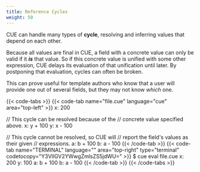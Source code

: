 ```yaml
---
title: Reference Cycles
weight: 50
---
```


CUE can handle many types of **cycle**, resolving and inferring values that
depend on each other.

Because all values are final in CUE, a field with a concrete value
can only be valid if it ***is*** that value.
So if this concrete value is unified with some other expression, CUE delays its
evaluation of that unification until later.
By postponing that evaluation, cycles can often be broken.

This can prove useful for template authors who know that a user will provide
one out of several fields, but they may not know *which* one.

{{< code-tabs >}}
{{< code-tab name="file.cue" language="cue" area="top-left" >}}
x: 200

// This cycle can be resolved because of the
// concrete value specified above.
x: y + 100
y: x - 100

// This cycle cannot be resolved, so CUE will
// report the field's values as their given
// expressions.
a: b + 100
b: a - 100
{{< /code-tab >}}
{{< code-tab name="TERMINAL" language="" area="top-right" type="terminal" codetocopy="Y3VlIGV2YWwgZmlsZS5jdWU=" >}}
$ cue eval file.cue
x: 200
y: 100
a: b + 100
b: a - 100
{{< /code-tab >}}
{{< /code-tabs >}}
